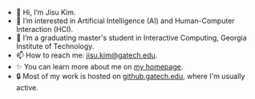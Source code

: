 - 👋 Hi, I’m Jisu Kim.
- 👀 I’m interested in Artificial Intelligence (AI) and Human-Computer Interaction (HCI).
- 🌱 I’m a graduating master's student in Interactive Computing, Georgia Institute of Technology.
- 📫 How to reach me: [jisu.kim@gatech.edu](mailto:jisu.kim@gatech.edu).
- ✨ You can learn more about me on [my homepage](https://jisulog.kim).
- 🔒 Most of my work is hosted on [github.gatech.edu](https://github.gatech.edu), where I'm usually active.

<!---
ddiddu/ddiddu is a ✨ special ✨ repository because its `README.md` (this file) appears on your GitHub profile.
You can click the Preview link to take a look at your changes.
--->
